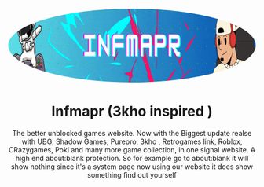 <p align="center">
<kbd>
<img style="border-radius:50%" height="150px" src="Infmapr website.gif">
</kbd>
</p>
<h1 align="center">Infmapr (3kho inspired ) </h1>
<p align="center">The better unblocked games website. Now with the Biggest update realse with UBG, Shadow Games, Purepro, 3kho , Retrogames link, Roblox, CRazygames, Poki and many more game collection, in one signal website. A high end about:blank protection. So for example go to about:blank it will show nothing since it's a system page now using our website it does show something find out yourself</p>

